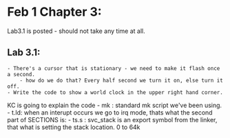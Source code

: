 



# Feb 1 Chapter 3:

Lab3.1 is posted - should not take any time at all. 


## Lab 3.1:
    - There's a cursor that is stationary - we need to make it flash once a second. 
        - how do we do that? Every half second we turn it on, else turn it off.
    - Write the code to show a world clock in the upper right hand corner. 

KC is going to explain the code
    - mk : standard mk script we've been using. 
    - t.ld: when an interupt occurs we go to irq mode, thats what the second part of SECTIONS is:
    - ts.s :    svc_stack is an export symbol from the linker, that what is setting the stack location. 
                0 to 64k 
